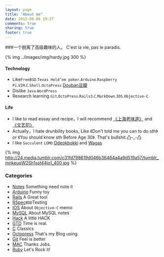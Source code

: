 ```yaml
---
layout: page
title: "About me"
date: 2012-08-08 19:27
comments: true
sharing: true
footer: true
---
```

###一个脱离了高级趣味的人。 C'est la vie, pas le paradis. 

{% img ../images/img/hardy.jpg 300 %}

#### Technology
* Like`FreeBSD`.`Texas Hold’em poker`.`Arduino`.`Raspberry Pi`.`VIM`.`C`.`Shell`.`OctoPress` [Douban豆瓣](http://www.douban.com/people/woody1983/ )
* Dislike `Java`.`WordPress`
* Research learning `Git`.`OctoPress`.`Rails3`.`C`.`MarkDown`.`IOS`.`Objective-C`

#### Life
* I like to read essay and recipe，I will recommend [《上海老味道》](http://book.douban.com/subject/2044609/ "《上海老味道》") and [《文艺犯》](http://book.douban.com/subject/10491690/"《文艺犯》")
* Actually，I hate drunbility books, Like 《Don't told me you can to do sth》 or 《You should know sth Before Age 30》. That's bullshit.凸-_-凸
* I like `Succulent` `LOMO` [Ddeokbokki](http://www.dianping.com/shop/5440689) and [Wagas](https://foursquare.com/explore?mode=autocompleteQuery&q=wagas&acrid=529e004711d26ac93a8d6ca8&near=Shanghai%2C%20CN)

{% img http://24.media.tumblr.com/c31fd798619d046b36464a4a9d519a57/tumblr_mnkeuqW2Sh1sst44io1_400.jpg %}

### Categories
* [Notes](/blog/categories/note/)  Something need note it
* [Arduino](/blog/categories/arduino/) Funny toy
* [Rails](/blog/categories/rails/) A Great tool
* [RSpec](/blog/categories/rspec/)`BDD`Testing 
* [IOS](/blog/categories/ios/)     About `Objective-C` memo
* [MySQL](/blog/categories/mysql/) About MySQL notes
* [Hack](/blog/categories/hack/)   A little HACK
* [GTD](/blog/categories/gtd/)     Time is real.
* [C](/blog/categories/c/)         Classics
* [Octopress](/blog/categories/octopress/) That's my Blog using.
* [Git](/blog/categories/git/)     Feel is better
* [MAC](/blog/categories/mac/)     Thanks Jobs.
* [Ruby](/blog/categories/ruby/)   Let's Rock it!
